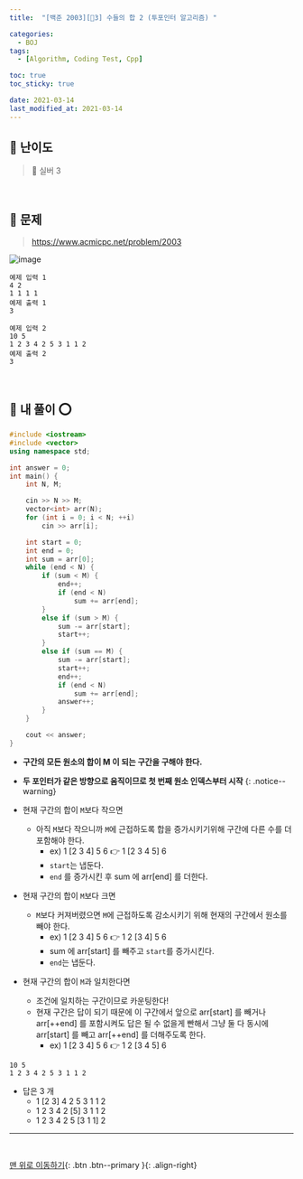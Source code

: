```yaml
---
title:  "[백준 2003][🤍3] 수들의 합 2 (투포인터 알고리즘) " 

categories:
  - BOJ
tags:
  - [Algorithm, Coding Test, Cpp]

toc: true
toc_sticky: true

date: 2021-03-14
last_modified_at: 2021-03-14
---
```


## 🚀 난이도 

> 🤍 실버 3 

<br>

## 🚀 문제

> <https://www.acmicpc.net/problem/2003>

![image](https://user-images.githubusercontent.com/42318591/111442936-3ae0b000-874c-11eb-9e39-b9439b2e4635.png)

```
예제 입력 1 
4 2
1 1 1 1
예제 출력 1 
3

예제 입력 2 
10 5
1 2 3 4 2 5 3 1 1 2
예제 출력 2 
3
```

<br>

## 🚀 내 풀이 ⭕

```cpp
#include <iostream>
#include <vector>
using namespace std;

int answer = 0;
int main() {
    int N, M;

    cin >> N >> M;
    vector<int> arr(N);
    for (int i = 0; i < N; ++i)
        cin >> arr[i];

    int start = 0;
    int end = 0;
    int sum = arr[0];
    while (end < N) {       
        if (sum < M) {
            end++;
            if (end < N)
                sum += arr[end];
        }
        else if (sum > M) {
            sum -= arr[start];
            start++;
        }
        else if (sum == M) {
            sum -= arr[start];
            start++;   
            end++;
            if (end < N)
                sum += arr[end];
            answer++;
        }
    }

    cout << answer;
}
```

- **구간의 모든 원소의 합이 M 이 되는 구간을 구해야 한다.**
- **두 포인터가 같은 방향으로 움직이므로 첫 번째 원소 인덱스부터 시작**
{: .notice--warning}

- 현재 구간의 합이 `M`보다 작으면
  - 아직 `M`보다 작으니까 `M`에 근접하도록 합을 증가시키기위해 구간에 다른 수를 더 포함해야 한다. 
    - ex) 1 [2 3 4] 5 6 👉 1 [2 3 4 5] 6
    - `start`는 냅둔다.
    - `end` 를 증가시킨 후 sum 에 arr[end] 를 더한다.
- 현재 구간의 합이 `M`보다 크면 
  - `M`보다 커져버렸으면 `M`에 근접하도록 감소시키기 위해 현재의 구간에서 원소를 빼야 한다. 
    - ex) 1 [2 3 4] 5 6 👉 1 2 [3 4] 5 6
    - sum 에 arr[start] 를 빼주고 `start`를 증가시킨다.
    - `end`는 냅둔다. 
- 현재 구간의 합이 `M`과 일치한다면
  - 조건에 일치하는 구간이므로 카운팅한다! 
  - 현재 구간은 답이 되기 때문에 이 구간에서 앞으로 arr[start] 를 빼거나 arr[++end] 를 포함시켜도 답은 될 수 없을게 빤해서 그냥 둘 다 동시에 arr[start] 를 빼고 arr[++end] 를 더해주도록 한다. 
    - ex) 1 [2 3 4] 5 6 👉 1 2 [3 4 5] 6

```
10 5
1 2 3 4 2 5 3 1 1 2
```

- 답은 3 개
  - 1 [2 3] 4 2 5 3 1 1 2
  - 1 2 3 4 2 [5] 3 1 1 2
  - 1 2 3 4 2 5 [3 1 1] 2

***
<br>

[맨 위로 이동하기](#){: .btn .btn--primary }{: .align-right}
